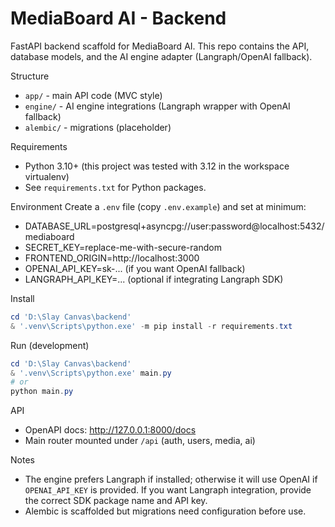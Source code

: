 # MediaBoard AI - Backend

FastAPI backend scaffold for MediaBoard AI. This repo contains the API, database models, and the AI engine adapter (Langraph/OpenAI fallback).

Structure
- `app/` - main API code (MVC style)
- `engine/` - AI engine integrations (Langraph wrapper with OpenAI fallback)
- `alembic/` - migrations (placeholder)

Requirements
- Python 3.10+ (this project was tested with 3.12 in the workspace virtualenv)
- See `requirements.txt` for Python packages.

Environment
Create a `.env` file (copy `.env.example`) and set at minimum:

- DATABASE_URL=postgresql+asyncpg://user:password@localhost:5432/mediaboard
- SECRET_KEY=replace-me-with-secure-random
- FRONTEND_ORIGIN=http://localhost:3000
- OPENAI_API_KEY=sk-... (if you want OpenAI fallback)
- LANGRAPH_API_KEY=... (optional if integrating Langraph SDK)

Install
```powershell
cd 'D:\Slay Canvas\backend'
& '.venv\Scripts\python.exe' -m pip install -r requirements.txt
```

Run (development)
```powershell
cd 'D:\Slay Canvas\backend'
& '.venv\Scripts\python.exe' main.py
# or
python main.py
```

API
- OpenAPI docs: http://127.0.0.1:8000/docs
- Main router mounted under `/api` (auth, users, media, ai)

Notes
- The engine prefers Langraph if installed; otherwise it will use OpenAI if `OPENAI_API_KEY` is provided. If you want Langraph integration, provide the correct SDK package name and API key.
- Alembic is scaffolded but migrations need configuration before use.

